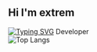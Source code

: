 <!--
**extrememine1/extrememine1** is a ✨ _special_ ✨ repository because its `README.md` (this file) appears on your GitHub profile.

Here are some ideas to get you started:

- 🔭 I’m currently working on ...
- 🌱 I’m currently learning ...
- 👯 I’m looking to collaborate on ...
- 🤔 I’m looking for help with ...
- 💬 Ask me about ...
- 📫 How to reach me: ...
- 😄 Pronouns: ...
- ⚡ Fun fact: ...
-->

## Hi I'm extrem  
[![Typing SVG](https://readme-typing-svg.herokuapp.com?size=24&color=F7007C&lines=Python;Application;Website;Lua)](https://git.io/typing-svg) Developer     
![Top Langs](https://github-readme-stats.vercel.app/api/top-langs/?username=extrememine1&layout=compact&theme=tokyonight)
